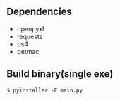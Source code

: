 ## Dependencies
- openpyxl
- requests
- bs4
- getmac

## Build binary(single exe)
```
$ pyinstaller -F main.py
```